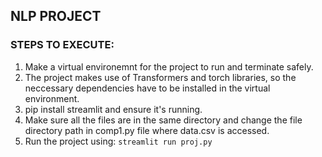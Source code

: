 ## NLP PROJECT 

### STEPS TO EXECUTE: 
1. Make a virtual environemnt for the project to run and terminate safely. 
2. The project makes use of Transformers and torch libraries, so the neccessary dependencies have to be installed in the virtual environment. 
2. pip install streamlit and ensure it's running. 
2. Make sure all the files are in the same directory and change the file directory path in comp1.py file where data.csv is accessed. 
3. Run the project using: ``` streamlit run proj.py ``` 
